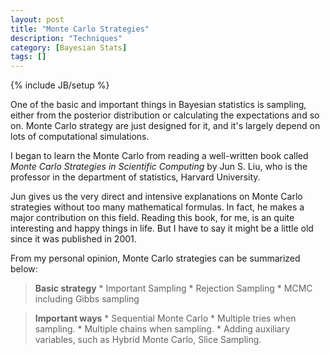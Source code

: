 ```yaml
---
layout: post
title: "Monte Carlo Strategies"
description: "Techniques"
category: [Bayesian Stats]
tags: []
---
```

{% include JB/setup %}

One of the basic and important things in Bayesian statistics is sampling, either from the posterior distribution or calculating the expectations and so on. Monte Carlo strategy are just designed for it, and it's largely depend on lots of computational simulations.

I began to learn the Monte Carlo from reading a well-written book called *Monte Carlo Strategies in Scientific Computing* by Jun S. Liu, who is the professor in the department of statistics, Harvard University.

Jun gives us the very direct and intensive explanations on Monte Carlo strategies without too many mathematical formulas. In fact, he makes a major contribution on this field. Reading this book, for me, is an quite interesting and happy things in life. But I have to say it might be a little old since it was published in 2001.

From my personal opinion,  Monte Carlo strategies can be summarized below:

> __Basic strategy__
    * Important Sampling
    * Rejection Sampling
    * MCMC including Gibbs sampling

> __Important ways__
    * Sequential Monte Carlo
    * Multiple tries when sampling.
    * Multiple chains when sampling.
    * Adding auxiliary variables, such as Hybrid Monte Carlo, Slice Sampling.
